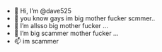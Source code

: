 - 👋 Hi, I’m @dave525
- 👀 you know gays im big mother fucker scmmer..
- 🌱 I’m allsso big mother fucker ...
- 💞️ I’m big scammer mother fucker ...
- 📫 im scammer 

<!---
dave525/dave525 is a ✨ special ✨ repository because its `README.md` (this file) appears on your GitHub profile.
You can click the Preview link to take a look at your changes.
--->
